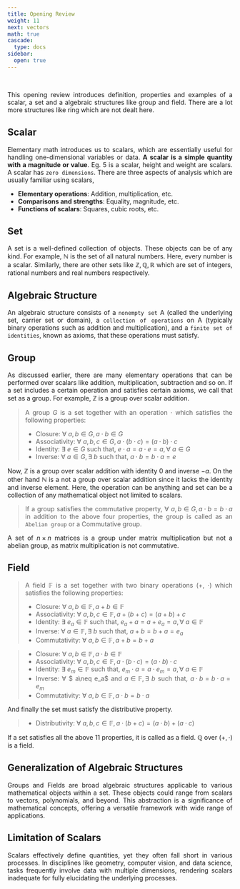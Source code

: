 ```yaml
---
title: Opening Review
weight: 11
next: vectors
math: true
cascade:
  type: docs
sidebar:
  open: true
---
```


<br>
<div style="text-align: justify;">

This opening review introduces definition, properties and examples of a scalar, a set and a algebraic structures like group and field. There are a lot more structures like ring which are not dealt here.

## Scalar

Elementary math introduces us to scalars, which are essentially useful for handling one-dimensional variables or data. **A scalar is a simple quantity with a magnitude or value**. Eg. 5 is a scalar, height and weight are scalars. A scalar has `zero dimensions`. There are three aspects of analysis which are usually familiar using scalars,

- **Elementary operations**: Addition, multiplication, etc.
- **Comparisons and strengths**: Equality, magnitude, etc.
- **Functions of scalars**: Squares, cubic roots, etc.

## Set

A set is a well-defined collection of objects. These objects can be of any kind. For example, $\mathbb{N}$ is the set of all natural numbers. Here, every number is a scalar. Similarly, there are other sets like $\mathbb{Z}, \mathbb{Q}, \mathbb{R}$ which are set of integers, rational numbers and real numbers respectively.

## Algebraic Structure

An algebraic structure consists of a `nonempty set` A (called the underlying set, carrier set or domain), a `collection of operations` on A (typically binary operations such as addition and multiplication), and a `finite set of identities`, known as axioms, that these operations must satisfy.

## Group

As discussed earlier, there are many elementary operations that can be performed over scalars like addition, multiplication, subtraction and so on. If a set includes a certain operation and satisfies certain axioms, we call that set as a group. For example, $\mathbb{Z}$ is a group over scalar addition.

> A group $G$ is a set together with an operation $\cdot$ which satisfies the following properties:
>
> - Closure: $\forall$ $a, b \in G, a \cdot b \in G$
> - Associativity: $\forall$ $a,b,c \in G, a \cdot (b \cdot c) = (a \cdot b) \cdot c$
> - Identity: $\exists$ $e \in G$ such that, $e \cdot a = a \cdot e = a, \forall$ $a \in G$
> - Inverse: $\forall$ $a \in G, \exists$ $b$ such that, $a \cdot b = b \cdot a = e$

Now, $\mathbb{Z}$ is a group over scalar addition with identity $0$ and inverse $-a$. On the other hand $\mathbb{N}$ is a not a group over scalar addition since it lacks the identity and inverse element. Here, the operation can be anything and set can be a collection of any mathematical object not limited to scalars.

> If a group satisfies the commutative property, $\forall$ $a, b \in G, a \cdot b = b \cdot a$ in addition to the above four properties, the group is called as an `Abelian group` or a Commutative group.

A set of $n \times n$ matrices is a group under matrix multiplication but not a abelian group, as matrix multiplication is not commutative.

## Field

> A field $\mathbb{F}$ is a set together with two binary operations (+, $\cdot$) which satisfies the following properties:
>
> - Closure: $\forall$ $a, b \in \mathbb{F}, a + b \in \mathbb{F}$
> - Associativity: $\forall$ $a,b,c \in \mathbb{F}, a + (b + c) = (a + b) + c$
> - Identity: $\exists$ $e_a \in \mathbb{F}$ such that, $e_a + a = a + e_a = a, \forall$ $a \in \mathbb{F}$
> - Inverse: $\forall$ $a \in \mathbb{F}, \exists$ $b$ such that, $a + b = b + a = e_a$
> - Commutativity: $\forall$ $a,b \in \mathbb{F}, a + b = b + a$

> - Closure: $\forall$ $a, b \in \mathbb{F}, a \cdot b \in \mathbb{F}$
> - Associativity: $\forall$ $a,b,c \in \mathbb{F}, a \cdot (b \cdot c) = (a \cdot b) \cdot c$
> - Identity: $\exists$ $e_m \in \mathbb{F}$ such that, $e_m \cdot a = a \cdot e_m = a, \forall$ $a \in \mathbb{F}$
> - Inverse: $\forall$ $ a\neq e_a$ and $a \in \mathbb{F}, \exists$ $b$ such that, $a \cdot b = b \cdot a = e_m$
> - Commutativity: $\forall$ $a,b \in \mathbb{F}, a \cdot b = b \cdot a$

And finally the set must satisfy the distributive property.

> - Distributivity: $\forall$ $a,b,c \in \mathbb{F}, a \cdot (b + c) = (a \cdot b) + (a \cdot c)$

If a set satisfies all the above 11 properties, it is called as a field. $\mathbb{Q}$ over $(+, \cdot)$ is a field.

## Generalization of Algebraic Structures

Groups and Fields are broad algebraic structures applicable to various mathematical objects within a set. These objects could range from scalars to vectors, polynomials, and beyond. This abstraction is a significance of mathematical concepts, offering a versatile framework with wide range of applications.

## Limitation of Scalars

Scalars effectively define quantities, yet they often fall short in various processes. In disciplines like geometry, computer vision, and data science, tasks frequently involve data with multiple dimensions, rendering scalars inadequate for fully elucidating the underlying processes.

</div>
